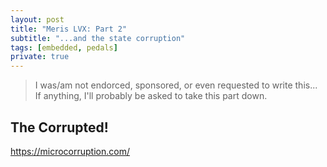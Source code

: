 ```yaml
---
layout: post
title: "Meris LVX: Part 2"
subtitle: "...and the state corruption"
tags: [embedded, pedals]
private: true
---
```


> I was/am not endorced, sponsored, or even requested to write this... If anything, I'll probably be asked to take this part down.


## The Corrupted!


https://microcorruption.com/